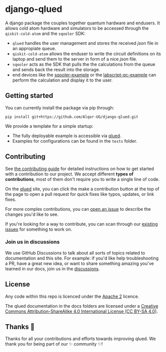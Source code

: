 # django-qlued

A django package the couples together quantum hardware and endusers. It allows cold atom hardware and simulators to be accessed through the `qiskit-cold-atom` and the `sqooler` SDK:

- `qlued` handles the user management and stores the received *json* file in an appropiate queue.
- `qiskit-cold-atom` allows the enduser to write the circuit definitions on its laptop and send them to the server in form of a nice *json* file.
- `sqooler` acts as the SDK that pulls the the calculations from the queue and sends back the result into the storage.
- end devices like the [sqooler-example](https://github.com/Alqor-UG/sqooler-example) or the [labscript-qc-example](https://github.com/Alqor-UG/labscript-qc-example) can perform the calculation and display it to the user.

## Getting started

You can currently install the package via pip through:

```
pip install git+https://github.com/Alqor-UG/django-qlued.git
```

We provide a template for a simple startup:

- The fully deployable example is accessible via [qlued](https://github.com/Alqor-UG/qlued).
- Examples for configurations can be found in the `tests` folder.


## Contributing

See [the contributing guide](docs/contributing.md) for detailed instructions on how to get started with a contribution to our project. We accept different **types of contributions**, most of them don't require you to write a single line of code.

On the [qlued](https://alqor-ug.github.io/qlued/) site, you can click the make a contribution button at the top of the page to open a pull request for quick fixes like typos, updates, or link fixes.

For more complex contributions, you can [open an issue](https://github.com/alqor-ug/qlued/issues) to describe the changes you'd like to see.

If you're looking for a way to contribute, you can scan through our [existing issues](https://github.com/alqor-ug/qlued/issues) for something to work on. 

### Join us in discussions

We use GitHub Discussions to talk about all sorts of topics related to documentation and this site. For example: if you'd like help troubleshooting a PR, have a great new idea, or want to share something amazing you've learned in our docs, join us in the [discussions](https://github.com/alqor-ug/qlued/discussions).

## License

Any code within this repo is licenced under the [Apache 2](LICENSE) licence.

The qlued documentation in the docs folders are licensed under a [Creative Commons Attribution-ShareAlike 4.0 International License (CC BY-SA 4.0)](https://creativecommons.org/licenses/by-sa/4.0/).


## Thanks :purple_heart:

Thanks for all your contributions and efforts towards improving qlued. We thank you for being part of our :sparkles: community :sparkles:!
